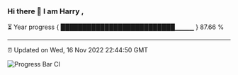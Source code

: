 ### Hi there 👋 I am Harry , 

⏳ Year progress { ██████████████████████████▁▁▁▁ } 87.66 %

---

⏰ Updated on Wed, 16 Nov 2022 22:44:50 GMT

![Progress Bar CI](https://github.com/duykhang68/duykhang68/workflows/Progress%20Bar%20CI/badge.svg)
